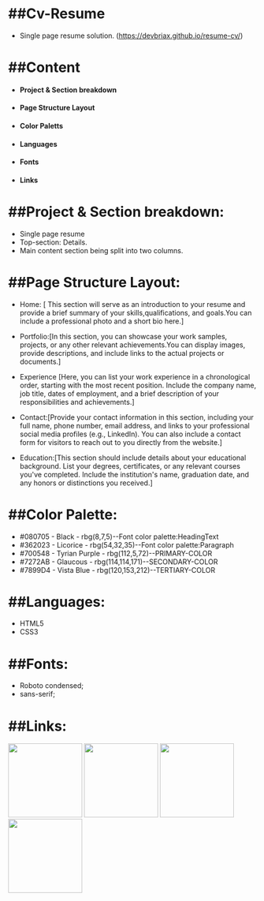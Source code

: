 ##Cv-Resume
==============
- Single page resume solution. (https://devbriax.github.io/resume-cv/)


##Content
==============
- #### Project & Section breakdown
- #### Page Structure Layout
- #### Color Paletts
- #### Languages
- #### Fonts
- #### Links


##Project & Section breakdown:
==============================
- Single page resume
- Top-section: Details.
- Main content section being split into two columns.

##Page Structure Layout:
========================
- Home: [ This section will serve as an introduction to your resume and provide a brief summary of your skills,qualifications, and goals.You can include a professional photo and a short bio here.]

- Portfolio:[In this section, you can showcase your work samples, projects, or any other relevant achievements.You can display images, provide descriptions, and include links to the actual projects or documents.]

- Experience [Here, you can list your work experience in a chronological order, starting with the most recent position. Include the company name, job title, dates of employment, and a brief description of your responsibilities and achievements.]

- Contact:[Provide your contact information in this section, including your full name, phone number, email address, and links to your professional social media profiles (e.g., LinkedIn). You can also include a contact form for visitors to reach out to you directly from the website.]

- Education:[This section should include details about your educational background. List your degrees, certificates, or any relevant courses you've completed. Include the institution's name, graduation date, and any honors or distinctions you received.]

##Color Palette:
================
- #080705 - Black - rbg(8,7,5)--Font color palette:HeadingText
- #362023 - Licorice - rbg(54,32,35)--Font color palette:Paragraph
- #700548 - Tyrian Purple - rbg(112,5,72)--PRIMARY-COLOR
- #7272AB - Glaucous - rbg(114,114,171)--SECONDARY-COLOR
- #7899D4 - Vista Blue - rbg(120,153,212)--TERTIARY-COLOR

##Languages:
===========
- HTML5
- CSS3

##Fonts:
========
- Roboto condensed;
- sans-serif;

##Links:
========
 <img src="https://cdn.jsdelivr.net/gh/devicons/devicon/icons/html5/html5-original.svg" width="150px" height="auto"/>
 <img src="https://cdn.jsdelivr.net/gh/devicons/devicon/icons/css3/css3-original.svg"  width="150px" height="auto" />
 <img src="https://cdn.jsdelivr.net/gh/devicons/devicon/icons/mysql/mysql-original.svg"  width="150px" height="auto" />
 <img src="https://cdn.jsdelivr.net/gh/devicons/devicon/icons/php/php-original.svg"  width="150px" height="auto"/>

